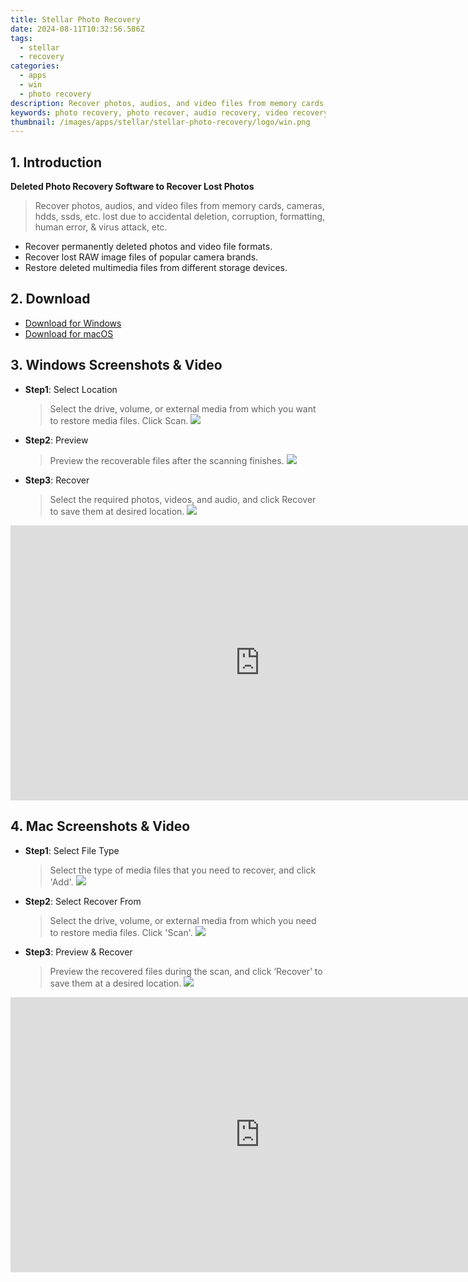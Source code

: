 ```yaml
---
title: Stellar Photo Recovery
date: 2024-08-11T10:32:56.586Z
tags: 
  - stellar
  - recovery
categories: 
  - apps
  - win
  - photo recovery
description: Recover photos, audios, and video files from memory cards, cameras, hdds, ssds, etc. lost due to accidental deletion, corruption, formatting, human error, & virus attack, etc.
keywords: photo recovery, photo recover, audio recovery, video recovery, photo recovery software, photo recovery software for windows, photo recovery software for pc, photo recovery software for android, photo recovery software for ios, photo recovery software for iphone, photo recovery software for ipad, photo recovery software for ipod, photo recovery software for macbook
thumbnail: /images/apps/stellar/stellar-photo-recovery/logo/win.png
---
```


## 1. Introduction

**Deleted Photo Recovery Software to Recover Lost Photos**

> Recover photos, audios, and video files from memory cards, cameras, hdds, ssds, etc. lost due to accidental deletion, corruption, formatting, human error, & virus attack, etc.

- Recover permanently deleted photos and video file formats.
- Recover lost RAW image files of popular camera brands.
- Restore deleted multimedia files from different storage devices. 

## 2. Download

- [Download for Windows](/stellar-photo-recovery-for-win/)
- [Download for macOS](/stellar-photo-recovery-for-mac/)

## 3. Windows Screenshots & Video

- **Step1**: Select Location
  > Select the drive, volume, or external media from which you want to restore media files. Click Scan.
  ![](/images/apps/stellar/stellar-photo-recovery/page/photo-standard-screen1.png)

- **Step2**: Preview
  > Preview the recoverable files after the scanning finishes.
  ![](/images/apps/stellar/stellar-photo-recovery/page/photo-standard-screen2.png)

- **Step3**: Recover
  > Select the required photos, videos, and audio, and click Recover to save them at desired location.
  ![](/images/apps/stellar/stellar-photo-recovery/page/photo-standard-screen3.png)


<iframe width="798" height="440" src="https://www.youtube.com/embed/vLIdtfwaoo8" title="How to Recover Deleted Photos and Videos?" frameborder="0" allow="accelerometer; autoplay; clipboard-write; encrypted-media; gyroscope; picture-in-picture; web-share" allowfullscreen></iframe>

## 4. Mac Screenshots & Video

- **Step1**: Select File Type
  > Select the type of media files that you need to recover, and click 'Add'.
  ![](/images/apps/stellar/stellar-photo-recovery/page/stellar-photo-recovery-for-mac-select-location.png)

- **Step2**: Select Recover From 
  > Select the drive, volume, or external media from which you need to restore media files. Click 'Scan'.
  ![](/images/apps/stellar/stellar-photo-recovery/page/stellar-photo-recovery-for-mac-preview.png)

- **Step3**: Preview & Recover
  > Preview the recovered files during the scan, and click ‘Recover’ to save them at a desired location.
  ![](/images/apps/stellar/stellar-photo-recovery/page/stellar-photo-recovery-for-mac-recover.png)


<iframe width="798" height="440" src="https://www.youtube.com/embed/vLIdtfwaoo8" title="How to Recover Deleted Photos and Videos?" frameborder="0" allow="accelerometer; autoplay; clipboard-write; encrypted-media; gyroscope; picture-in-picture; web-share" allowfullscreen></iframe>


<ins class="adsbygoogle"
    style="display:block"
    data-ad-format="autorelaxed"
    data-ad-client="ca-pub-7571918770474297"
    data-ad-slot="1223367746"></ins>






